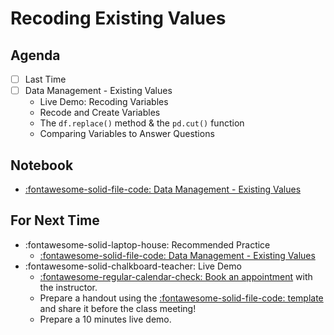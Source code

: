 # Recoding Existing Values

## Agenda
- [ ] Last Time
- [ ] Data Management - Existing Values
    - Live Demo: Recoding Variables
    - Recode and Create Variables
    - The `df.replace()` method & the `pd.cut()` function
    - Comparing Variables to Answer Questions

## Notebook
- [:fontawesome-solid-file-code: Data Management - Existing Values](https://colab.research.google.com/github/mickaeltemporao/itds/blob/main/materials/06-data-management-existing-values.ipynb)

## For Next Time
- :fontawesome-solid-laptop-house: Recommended Practice
    - [:fontawesome-solid-file-code: Data Management - Existing Values](https://colab.research.google.com/github/mickaeltemporao/itds/blob/main/materials/06-data-management-existing-values.ipynb)
- :fontawesome-solid-chalkboard-teacher: Live Demo
    - [:fontawesome-regular-calendar-check: Book an appointment](https://calendly.com/mickaeltemporao/one-on-one) with the instructor.
    - Prepare a handout using the [:fontawesome-solid-file-code: template](https://colab.research.google.com/github/mickaeltemporao/ids-materials/blob/main/handout-template.ipynb) and share it before the class meeting!
    - Prepare a 10 minutes live demo.

